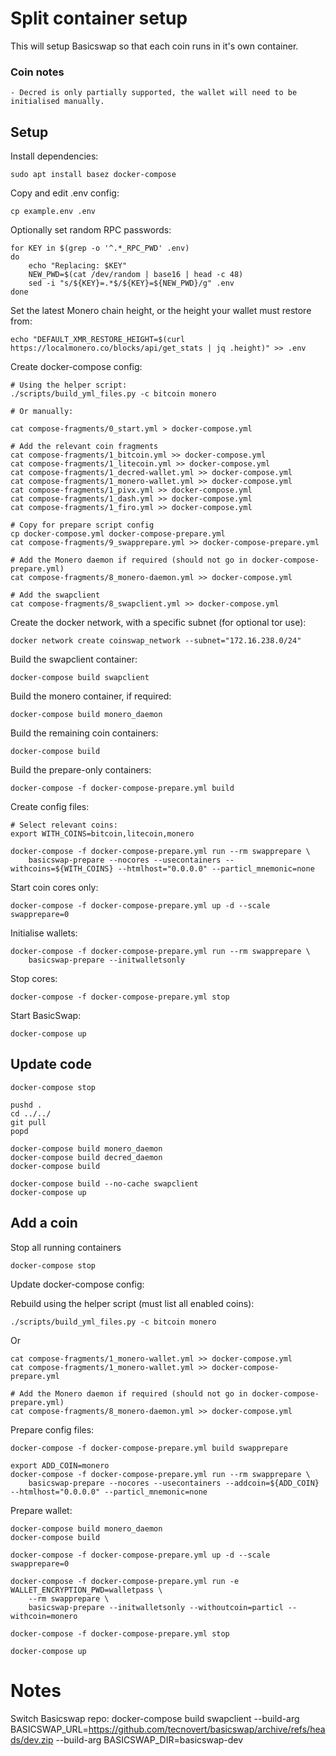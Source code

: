 # Split container setup

This will setup Basicswap so that each coin runs in it's own container.


### Coin notes

    - Decred is only partially supported, the wallet will need to be initialised manually.


## Setup

Install dependencies:

    sudo apt install basez docker-compose


Copy and edit .env config:

    cp example.env .env


Optionally set random RPC passwords:

    for KEY in $(grep -o '^.*_RPC_PWD' .env)
    do
        echo "Replacing: $KEY"
        NEW_PWD=$(cat /dev/random | base16 | head -c 48)
        sed -i "s/${KEY}=.*$/${KEY}=${NEW_PWD}/g" .env
    done


Set the latest Monero chain height, or the height your wallet must restore from:

    echo "DEFAULT_XMR_RESTORE_HEIGHT=$(curl https://localmonero.co/blocks/api/get_stats | jq .height)" >> .env


Create docker-compose config:

    # Using the helper script:
    ./scripts/build_yml_files.py -c bitcoin monero

    # Or manually:

    cat compose-fragments/0_start.yml > docker-compose.yml

    # Add the relevant coin fragments
    cat compose-fragments/1_bitcoin.yml >> docker-compose.yml
    cat compose-fragments/1_litecoin.yml >> docker-compose.yml
    cat compose-fragments/1_decred-wallet.yml >> docker-compose.yml
    cat compose-fragments/1_monero-wallet.yml >> docker-compose.yml
    cat compose-fragments/1_pivx.yml >> docker-compose.yml
    cat compose-fragments/1_dash.yml >> docker-compose.yml
    cat compose-fragments/1_firo.yml >> docker-compose.yml

    # Copy for prepare script config
    cp docker-compose.yml docker-compose-prepare.yml
    cat compose-fragments/9_swapprepare.yml >> docker-compose-prepare.yml

    # Add the Monero daemon if required (should not go in docker-compose-prepare.yml)
    cat compose-fragments/8_monero-daemon.yml >> docker-compose.yml

    # Add the swapclient
    cat compose-fragments/8_swapclient.yml >> docker-compose.yml


Create the docker network, with a specific subnet (for optional tor use):

    docker network create coinswap_network --subnet="172.16.238.0/24"


Build the swapclient container:

    docker-compose build swapclient


Build the monero container, if required:

    docker-compose build monero_daemon


Build the remaining coin containers:

    docker-compose build


Build the prepare-only containers:

    docker-compose -f docker-compose-prepare.yml build


Create config files:

    # Select relevant coins:
    export WITH_COINS=bitcoin,litecoin,monero

    docker-compose -f docker-compose-prepare.yml run --rm swapprepare \
        basicswap-prepare --nocores --usecontainers --withcoins=${WITH_COINS} --htmlhost="0.0.0.0" --particl_mnemonic=none


Start coin cores only:

    docker-compose -f docker-compose-prepare.yml up -d --scale swapprepare=0


Initialise wallets:

    docker-compose -f docker-compose-prepare.yml run --rm swapprepare \
        basicswap-prepare --initwalletsonly


Stop cores:

    docker-compose -f docker-compose-prepare.yml stop


Start BasicSwap:

    docker-compose up


## Update code

    docker-compose stop

    pushd .
    cd ../../
    git pull
    popd

    docker-compose build monero_daemon
    docker-compose build decred_daemon
    docker-compose build

    docker-compose build --no-cache swapclient
    docker-compose up


## Add a coin


Stop all running containers

    docker-compose stop


Update docker-compose config:

Rebuild using the helper script (must list all enabled coins):

    ./scripts/build_yml_files.py -c bitcoin monero

Or

    cat compose-fragments/1_monero-wallet.yml >> docker-compose.yml
    cat compose-fragments/1_monero-wallet.yml >> docker-compose-prepare.yml

    # Add the Monero daemon if required (should not go in docker-compose-prepare.yml)
    cat compose-fragments/8_monero-daemon.yml >> docker-compose.yml


Prepare config files:

    docker-compose -f docker-compose-prepare.yml build swapprepare

    export ADD_COIN=monero
    docker-compose -f docker-compose-prepare.yml run --rm swapprepare \
        basicswap-prepare --nocores --usecontainers --addcoin=${ADD_COIN} --htmlhost="0.0.0.0" --particl_mnemonic=none


Prepare wallet:

    docker-compose build monero_daemon
    docker-compose build

    docker-compose -f docker-compose-prepare.yml up -d --scale swapprepare=0

    docker-compose -f docker-compose-prepare.yml run -e WALLET_ENCRYPTION_PWD=walletpass \
        --rm swapprepare \
        basicswap-prepare --initwalletsonly --withoutcoin=particl --withcoin=monero

    docker-compose -f docker-compose-prepare.yml stop

    docker-compose up


# Notes

Switch Basicswap repo:
    docker-compose build swapclient --build-arg BASICSWAP_URL=https://github.com/tecnovert/basicswap/archive/refs/heads/dev.zip --build-arg BASICSWAP_DIR=basicswap-dev
